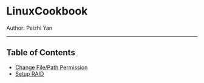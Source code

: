 # LinuxCookbook

Author: Peizhi Yan

---

## Table of Contents

- [Change File/Path Permission](./content/chmod.md)
- [Setup RAID](./content/setup_raid.md)

